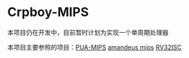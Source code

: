 # Crpboy-MIPS

本项目仍在开发中，目前暂时计划为实现一个单周期处理器

本项目主要参照的项目：[PUA-MIPS](https://github.com/Clo91eaf/PUA-MIPS) [amandeus mips](https://github.com/amadeus-mips/amadeus-mips/) [RV32ISC](https://github.com/github-3rr0r/RV32ISC)